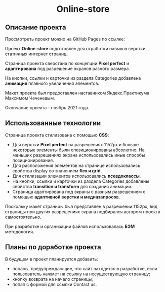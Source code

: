 <h1 align="center"> Online-store</h1>
<h2 align="left">Описание проекта</h2>

Просмотреть проект можно на GitHub Pages по ссылке: 

Проект **Online-store** подготовлен для отработки навыков верстки статичных интернет страниц.

Страница проекта сверстана по концепции **Pixel perfect** и **адаптирована** под разрешение экранов разного размера. 

На кнопки, ссылки и карточки из раздела Categories добавлена **анимация** плавного увеличения элементов.

Макет проекта был предоставлен наставником Яндекс.Практикума Максимом Чеченевым.

Окончание проекта - ноябрь 2021 года.

<h2 align="left">Использованные технологии</h2>

Страница проекта стилизована с помощью **CSS**:

- Для верстки **Pixel perfect** на разрешениях 1152px и больше некоторые элементы были спозиционированы абсолютно. На меньших разрешениях экрана использовались иные способы позиционирования.
- Для расположения элементов на странице использовались свойства display со значением **flex и grid**.
- Для стилизации элементов использовались **псевдоклассы**.
- На кнопки, ссылки и карточки из раздела Categories добавлены свойства **transition и transform** для создания анимации.
- Страница адаптирована под экраны с разным разрешением с помощью **адаптивной верстки и медиазапросов**.

Поскольку макет страницы был представлен в разрешении 1152px, вид страницы при других разрешениях экрана подбирался автором проекта самостоятельно.

При разработке и организации файлов использовалась **БЭМ** методология.

<h2 align="left">Планы по доработке проекта</h2>

В будущем в проект планируется добавить:

- попапы, предупреждающие, что сайт находится в разработке, если пользователь нажмет на ссылку на несуществующую страницу;
- кнопку возврата на начало страницы;
- попап с формой для ссылки Contact us.


